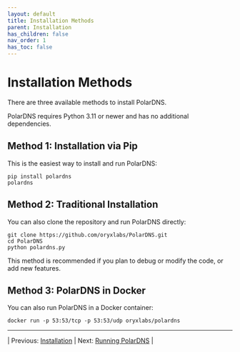 ```yaml
---
layout: default
title: Installation Methods
parent: Installation
has_children: false
nav_order: 1
has_toc: false
---
```


# Installation Methods

There are three available methods to install PolarDNS.

PolarDNS requires Python 3.11 or newer and has no additional dependencies.

## Method 1: Installation via Pip

This is the easiest way to install and run PolarDNS:

```
pip install polardns
polardns
```

## Method 2: Traditional Installation

You can also clone the repository and run PolarDNS directly:

```
git clone https://github.com/oryxlabs/PolarDNS.git
cd PolarDNS
python polardns.py
```

This method is recommended if you plan to debug or modify the code, or add new features.

## Method 3: PolarDNS in Docker

You can also run PolarDNS in a Docker container:

```
docker run -p 53:53/tcp -p 53:53/udp oryxlabs/polardns
```

---

| Previous: [Installation](installation) | Next: [Running PolarDNS](running-polardns) |

